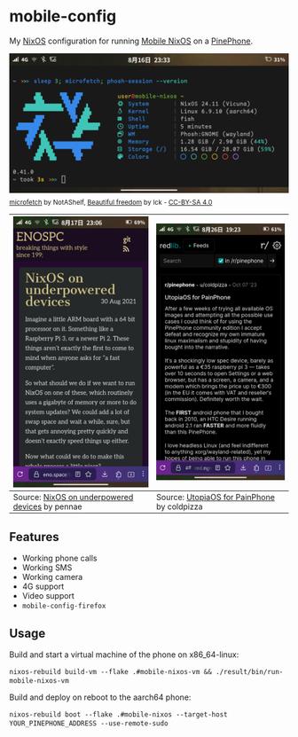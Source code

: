 # mobile-config

My [NixOS](https://nixos.org/) configuration for running [Mobile NixOS](https://mobile-nixos.github.io/mobile-nixos/) on a [PinePhone](https://wiki.pine64.org/wiki/PinePhone).

![A screenshot of a phone running NixOS and Phosh with the kitty terminal emulator.](./.github/screenshots/phosh.png)
<sub>[microfetch](https://github.com/NotAShelf/microfetch) by NotAShelf, [Beautiful freedom](https://forums.puri.sm/t/tutorial-add-a-custom-background-in-phosh/13385/23) by Ick - [CC-BY-SA 4.0](https://creativecommons.org/licenses/by-sa/4.0/deed.en)</sub>

| <img src="./.github/screenshots/librewolf.png" alt="A screenshot of a PinePhone running LibreWolf showing a blog post about NixOS." width=380 /> | <img src="./.github/screenshots/pinephone-review.png" alt="A screenshot of a PinePhone running LibreWolf showing a redlib post complaining about the PinePhone." width=380 /> |
| ------------- | ------------- |
| Source: [NixOS on underpowered devices](https://eno.space/blog//2021/08/nixos-on-underpowered-devices) by pennae | Source: [UtopiaOS for PainPhone](https://www.reddit.com/r/pinephone/comments/171wlt7/utopiaos_for_painphone/) by coldpizza |

## Features

- Working phone calls
- Working SMS
- Working camera
- 4G support
- Video support
- `mobile-config-firefox`

## Usage

Build and start a virtual machine of the phone on x86_64-linux:

```fish
nixos-rebuild build-vm --flake .#mobile-nixos-vm && ./result/bin/run-mobile-nixos-vm
```

Build and deploy on reboot to the aarch64 phone:

```fish
nixos-rebuild boot --flake .#mobile-nixos --target-host YOUR_PINEPHONE_ADDRESS --use-remote-sudo
```
